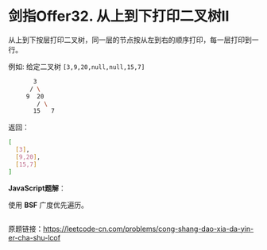 # 剑指Offer32. 从上到下打印二叉树II

从上到下按层打印二叉树，同一层的节点按从左到右的顺序打印，每一层打印到一行。

例如: 给定二叉树  `[3,9,20,null,null,15,7]`

```bash
       3
      / \
     9  20
        / \
       15   7
```

返回：

```bash
[
  [3],
  [9,20],
  [15,7]
]
```

**JavaScript题解**：

使用 **BSF** 广度优先遍历。

```js

```



原题链接：https://leetcode-cn.com/problems/cong-shang-dao-xia-da-yin-er-cha-shu-lcof